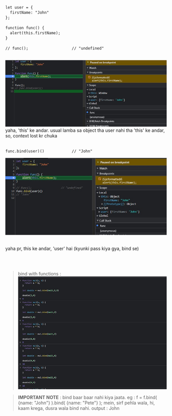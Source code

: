 ```
let user = {
  firstName: "John"
};

function func() {
  alert(this.firstName);
}

// func();                   // "undefined"   


```

 ![](/bootstrapsImages/bind1.jpg)
yaha, 'this' ke andar. usual lamba sa object tha
user nahi tha 'this' ke andar,
so, context lost kr chuka
<br>
<br>

```
func.bind(user)()            // "John"
```
 ![](/bootstrapsImages/bind2.jpg)

<br>
yaha pr, this ke andar, 'user' hai (kyunki pass kiya gya, bind se)

<br> <br>


>  bind with functions  : 
 ![](/bootstrapsImages/bind_function.jpg)



> **IMPORTANT NOTE** : bind baar baar nahi kiya jaata. 
eg : f = f.bind( {name: "John"} ).bind( {name: "Pete"} );
mein, sirf pehla wala, hi, kaam krega, 
dusra wala bind nahi.
output  : John 
